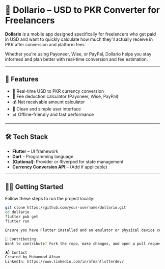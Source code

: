 # 💸 Dollario – USD to PKR Converter for Freelancers

**Dollario** is a mobile app designed specifically for freelancers who get paid in USD and want to quickly calculate how much they'll actually receive in PKR after conversion and platform fees.

Whether you're using Payoneer, Wise, or PayPal, Dollario helps you stay informed and plan better with real-time conversion and fee estimation.

---

## 🚀 Features

- 🔄 Real-time USD to PKR currency conversion  
- 🧮 Fee deduction calculator (Payoneer, Wise, PayPal)  
- 💰 Net receivable amount calculator  
- 📱 Clean and simple user interface  
- 📊 Offline-friendly and fast performance

---


## 🛠️ Tech Stack

- **Flutter** – UI framework  
- **Dart** – Programming language  
- **(Optional)**: Provider or Riverpod for state management  
- **Currency Conversion API** – (Add if applicable)

---

## 🧑‍💻 Getting Started

Follow these steps to run the project locally:

```bash
git clone https://github.com/your-username/dollario.git
cd dollario
flutter pub get
flutter run

Ensure you have Flutter installed and an emulator or physical device connected.

🤝 Contributing
Want to contribute? Fork the repo, make changes, and open a pull request. All contributions are welcome!

📬 Contact
Created by Muhammad Afnan
LinkedIn: https://www.linkedin.com/in/afnanflutterdev/

